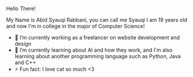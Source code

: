 Hello There!

My Name is Abid Syauqi Rabbani, you can call me Syauqi
I am 19 years old and now I'm in college in the major of Computer Science!

- 🔭 I’m currently working as a freelancer on website development and design
- 🌱 I’m currently learning about AI and how they work, and I'm also learning about another programming language such as Python, Java and C++
- ⚡ Fun fact: I love cat so much <3
